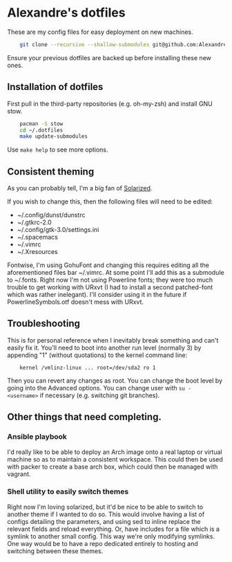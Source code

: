 # Alexandre's dotfiles
These are my config files for easy deployment on new machines.

```bash
    git clone --recursive --shallow-submodules git@github.com:AlexandreCarlton/dotfiles.git ~/.dotfiles
```
Ensure your previous dotfiles are backed up before installing these new ones.

## Installation of dotfiles
First pull in the third-party repositories (e.g. oh-my-zsh) and install GNU
stow.
```bash
    pacman -S stow
    cd ~/.dotfiles
    make update-submodules
```
Use `make help` to see more options.

## Consistent theming
As you can probably tell, I'm a big fan of
[Solarized](https://ethanschoover.com/solarized).

If you wish to change this, then the following files will need to be edited:

 - ~/.config/dunst/dunstrc
 - ~/.gtkrc-2.0
 - ~/.config/gtk-3.0/settings.ini
 - ~/.spacemacs
 - ~/.vimrc
 - ~/.Xresources

Fontwise, I'm using GohuFont and changing this requires editing all
the aforementioned files bar ~/.vimrc.
At some point I'll add this as a submodule to ~/.fonts.
Right now I'm not using Powerline fonts; they were too much trouble to get
working with URxvt (I had to install a second patched-font which was rather
inelegant).
I'll consider using it in the future if PowerlineSymbols.otf doesn't mess with
URxvt.

## Troubleshooting
This is for personal reference when I inevitably break something and can't
easily fix it.
You'll need to boot into another run level (normally 3) by appending "1"
(without quotations) to the kernel command line:
```
    kernel /vmlinz-linux ... root=/dev/sda2 ro 1
```
Then you can revert any changes as root.
You can change the boot level by going into the Advanced options.
You can change user with `su - <username>` if necessary (e.g. switching git
branches).


## Other things that need completing.

### Ansible playbook
I'd really like to be able to deploy an Arch image onto a real laptop or virtual
machine so as to maintain a consistent workspace.
This could then be used with packer to create a base arch box, which could then
be managed with vagrant.

### Shell utility to easily switch themes
Right now I'm loving solarized, but it'd be nice to be able to switch to another
theme if I wanted to do so.
This would involve having a list of configs detailing the parameters, and using
sed to inline replace the relevant fields and reload everything.
Or, have includes for a file which is a symlink to another small config.
This way we're only modifying symlinks.
One way would be to have a repo dedicated entirely to hosting and switching
between these themes.
